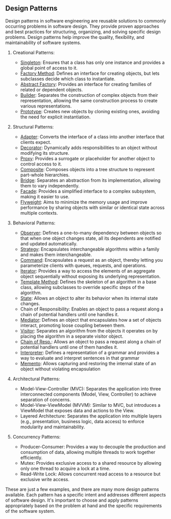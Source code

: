 ## Design Patterns
Design patterns in software engineering are reusable solutions to commonly occurring problems in software design. They provide proven approaches and best practices for structuring, organizing, and solving specific design problems. Design patterns help improve the quality, flexibility, and maintainability of software systems.


1. Creational Patterns:
    - [Singleton](singleton.md): Ensures that a class has only one instance and provides a global point of access to it.
    - [Factory Method](factory-method.md): Defines an interface for creating objects, but lets subclasses decide which class to instantiate.
    - [Abstract Factory](abstract-factory.md): Provides an interface for creating families of related or dependent objects.
    - [Builder](builder.md): Separates the construction of complex objects from their representation, allowing the same construction process to create various representations.
    - [Prototype](prototype.md): Creates new objects by cloning existing ones, avoiding the need for explicit instantiation.


2. Structural Patterns:
    - [Adapter](adapter.md): Converts the interface of a class into another interface that clients expect.
    - [Decorator](decorator.md): Dynamically adds responsibilities to an object without modifying its structure.
    - [Proxy](proxy.md): Provides a surrogate or placeholder for another object to control access to it.
    - [Composite](composite.md): Composes objects into a tree structure to represent part-whole hierarchies.
    - [Bridge](bridge.md): Separates an abstraction from its implementation, allowing them to vary independently.
    - [Facade](fascade.md): Provides a simplified interface to a complex subsystem, making it easier to use.
    - [Flyweight](flyweight.md): Aims to minimize the memory usage and improve performance by sharing objects with similar or identical state across multiple contexts.

3. Behavioral Patterns:
    - [Observer](observer.md): Defines a one-to-many dependency between objects so that when one object changes state, all its dependents are notified and updated automatically.
    - [Strategy](strategy.md): Encapsulates interchangeable algorithms within a family and makes them interchangeable.
    - [Command](command.md): Encapsulates a request as an object, thereby letting you parameterize clients with queues, requests, and operations.
    - [Iterator](iterator.md): Provides a way to access the elements of an aggregate object sequentially without exposing its underlying representation.
    - [Template Method](template-method.md): Defines the skeleton of an algorithm in a base class, allowing subclasses to override specific steps of the algorithm.
    - [State](state.md): Allows an object to alter its behavior when its internal state changes.
    - Chain of Responsibility: Enables an object to pass a request along a chain of potential handlers until one handles it.
    - [Mediator](mediator.md): Defines an object that encapsulates how a set of objects interact, promoting loose coupling between them.
    - [Visitor](visitor.md): Separates an algorithm from the objects it operates on by placing the algorithm in a separate visitor object.
    - [Chain of Resp.](chain-of-responsibility.md): Allows an object to pass a request along a chain of potential handlers until one of them handles it.
    - [Interpreter](interpreter.md): Defines a representation of a grammar and provides a way to evaluate and interpret sentences in that grammar
    - [Memento](memento.md): Allows capturing and restoring the internal state of an object without violating encapsulation

4. Architectural Patterns:
   - Model-View-Controller (MVC): Separates the application into three interconnected components (Model, View, Controller) to achieve separation of concerns.
   - Model-View-ViewModel (MVVM): Similar to MVC, but introduces a ViewModel that exposes data and actions to the View.
   - Layered Architecture: Separates the application into multiple layers (e.g., presentation, business logic, data access) to enforce modularity and maintainability.

5. Concurrency Patterns:
   - Producer-Consumer: Provides a way to decouple the production and consumption of data, allowing multiple threads to work together efficiently.
   - Mutex: Provides exclusive access to a shared resource by allowing only one thread to acquire a lock at a time.
   - Read-Write Lock: Allows concurrent read access to a resource but exclusive write access.

These are just a few examples, and there are many more design patterns available. Each pattern has a specific intent and addresses different aspects of software design. It's important to choose and apply patterns appropriately based on the problem at hand and the specific requirements of the software system.